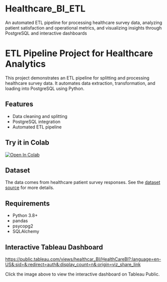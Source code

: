 # Healthcare_BI_ETL
An automated ETL pipeline for processing healthcare survey data, analyzing patient satisfaction and operational metrics, and visualizing insights through PostgreSQL and interactive dashboards

# ETL Pipeline Project for Healthcare Analytics

This project demonstrates an ETL pipeline for splitting and processing healthcare survey data. 
It automates data extraction, transformation, and loading into PostgreSQL using Python.

## Features
- Data cleaning and splitting
- PostgreSQL integration
- Automated ETL pipeline

## Try it in Colab
[![Open In Colab](https://colab.research.google.com/assets/colab-badge.svg)](https://colab.research.google.com/github/your_username/your_repo_name/blob/main/etl_project.ipynb)

## Dataset
The data comes from healthcare patient survey responses. See the [dataset source](link_to_dataset) for more details.

## Requirements
- Python 3.8+
- pandas
- psycopg2
- SQLAlchemy

## Interactive Tableau Dashboard

https://public.tableau.com/views/healthcar_BI/HealthCareBI?:language=en-US&:sid=&:redirect=auth&:display_count=n&:origin=viz_share_link

Click the image above to view the interactive dashboard on Tableau Public.


